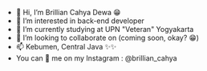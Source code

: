 - 👋 Hi, I’m Brillian Cahya Dewa 😁
- 👀 I’m interested in back-end developer
- 🌱 I’m currently studying at UPN "Veteran" Yogyakarta
- 💞️ I’m looking to collaborate on (coming soon, okay? 😁)
- 📫 Kebumen, Central Java ✨✨
- You can 💬 me on my Instagram : @brillian_cahya

<!---
brillianCahya/brillianCahya is a ✨ special ✨ repository because its `README.md` (this file) appears on your GitHub profile.
You can click the Preview link to take a look at your changes.
--->
